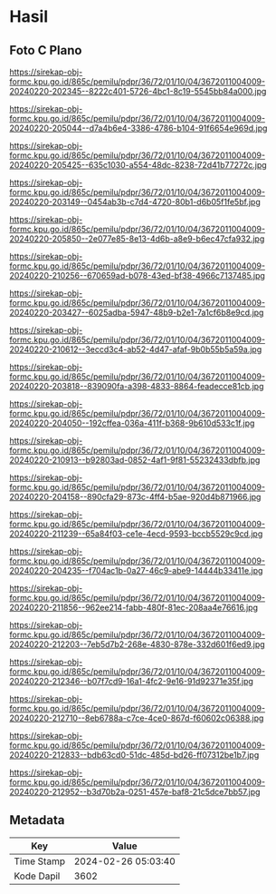 # Hasil

## Foto C Plano

https://sirekap-obj-formc.kpu.go.id/865c/pemilu/pdpr/36/72/01/10/04/3672011004009-20240220-202345--8222c401-5726-4bc1-8c19-5545bb84a000.jpg

https://sirekap-obj-formc.kpu.go.id/865c/pemilu/pdpr/36/72/01/10/04/3672011004009-20240220-205044--d7a4b6e4-3386-4786-b104-91f6654e969d.jpg

https://sirekap-obj-formc.kpu.go.id/865c/pemilu/pdpr/36/72/01/10/04/3672011004009-20240220-205425--635c1030-a554-48dc-8238-72d41b77272c.jpg

https://sirekap-obj-formc.kpu.go.id/865c/pemilu/pdpr/36/72/01/10/04/3672011004009-20240220-203149--0454ab3b-c7d4-4720-80b1-d6b05f1fe5bf.jpg

https://sirekap-obj-formc.kpu.go.id/865c/pemilu/pdpr/36/72/01/10/04/3672011004009-20240220-205850--2e077e85-8e13-4d6b-a8e9-b6ec47cfa932.jpg

https://sirekap-obj-formc.kpu.go.id/865c/pemilu/pdpr/36/72/01/10/04/3672011004009-20240220-210256--670659ad-b078-43ed-bf38-4966c7137485.jpg

https://sirekap-obj-formc.kpu.go.id/865c/pemilu/pdpr/36/72/01/10/04/3672011004009-20240220-203427--6025adba-5947-48b9-b2e1-7a1cf6b8e9cd.jpg

https://sirekap-obj-formc.kpu.go.id/865c/pemilu/pdpr/36/72/01/10/04/3672011004009-20240220-210612--3eccd3c4-ab52-4d47-afaf-9b0b55b5a59a.jpg

https://sirekap-obj-formc.kpu.go.id/865c/pemilu/pdpr/36/72/01/10/04/3672011004009-20240220-203818--839090fa-a398-4833-8864-feadecce81cb.jpg

https://sirekap-obj-formc.kpu.go.id/865c/pemilu/pdpr/36/72/01/10/04/3672011004009-20240220-204050--192cffea-036a-411f-b368-9b610d533c1f.jpg

https://sirekap-obj-formc.kpu.go.id/865c/pemilu/pdpr/36/72/01/10/04/3672011004009-20240220-210913--b92803ad-0852-4af1-9f81-55232433dbfb.jpg

https://sirekap-obj-formc.kpu.go.id/865c/pemilu/pdpr/36/72/01/10/04/3672011004009-20240220-204158--890cfa29-873c-4ff4-b5ae-920d4b871966.jpg

https://sirekap-obj-formc.kpu.go.id/865c/pemilu/pdpr/36/72/01/10/04/3672011004009-20240220-211239--65a84f03-ce1e-4ecd-9593-bccb5529c9cd.jpg

https://sirekap-obj-formc.kpu.go.id/865c/pemilu/pdpr/36/72/01/10/04/3672011004009-20240220-204235--f704ac1b-0a27-46c9-abe9-14444b33411e.jpg

https://sirekap-obj-formc.kpu.go.id/865c/pemilu/pdpr/36/72/01/10/04/3672011004009-20240220-211856--962ee214-fabb-480f-81ec-208aa4e76616.jpg

https://sirekap-obj-formc.kpu.go.id/865c/pemilu/pdpr/36/72/01/10/04/3672011004009-20240220-212203--7eb5d7b2-268e-4830-878e-332d601f6ed9.jpg

https://sirekap-obj-formc.kpu.go.id/865c/pemilu/pdpr/36/72/01/10/04/3672011004009-20240220-212346--b07f7cd9-16a1-4fc2-9e16-91d92371e35f.jpg

https://sirekap-obj-formc.kpu.go.id/865c/pemilu/pdpr/36/72/01/10/04/3672011004009-20240220-212710--8eb6788a-c7ce-4ce0-867d-f60602c06388.jpg

https://sirekap-obj-formc.kpu.go.id/865c/pemilu/pdpr/36/72/01/10/04/3672011004009-20240220-212833--bdb63cd0-51dc-485d-bd26-ff07312be1b7.jpg

https://sirekap-obj-formc.kpu.go.id/865c/pemilu/pdpr/36/72/01/10/04/3672011004009-20240220-212952--b3d70b2a-0251-457e-baf8-21c5dce7bb57.jpg


## Metadata

| Key        | Value               |
| ---------- | ------------------- |
| Time Stamp | 2024-02-26 05:03:40 |
| Kode Dapil | 3602                |



